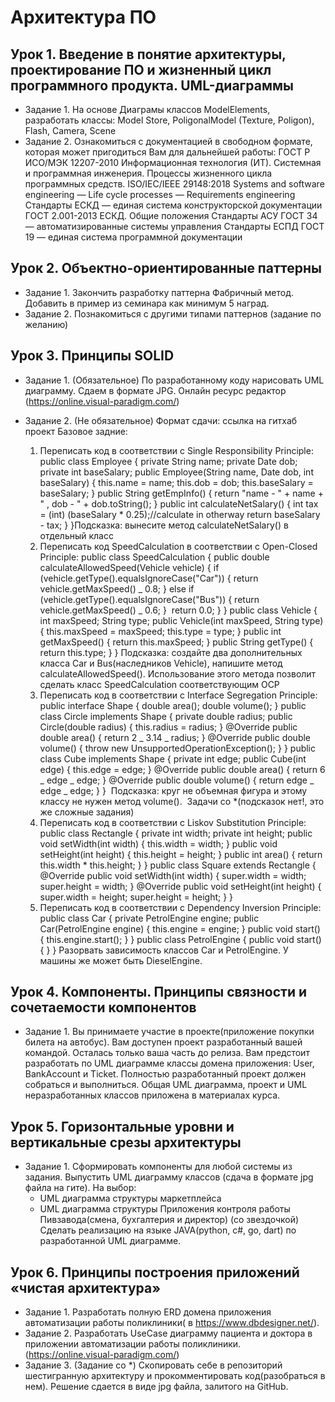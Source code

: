 # Архитектура ПО

## Урок 1. Введение в понятие архитектуры, проектирование ПО и жизненный цикл программного продукта. UML-диаграммы

- Задание 1. На основе Диаграмы классов ModelElements, разработать классы: Model Store, PoligonalModel (Texture, Poligon), Flash, Camera, Scene
- Задание 2. Ознакомиться с документацией в свободном формате, которая может пригодиться Вам для дальнейшей работы:
  ГОСТ Р ИСО/МЭК 12207-2010 Информационная технология (ИТ). Системная и программная инженерия. Процессы жизненного цикла программных средств.
  ISO/IEC/IEEE 29148:2018 Systems and software engineering — Life cycle processes — Requirements engineering
  Стандарты ЕСКД — единая система конструкторской документации
  ГОСТ 2.001-2013 ЕСКД. Общие положения
  Стандарты АСУ ГОСТ 34 — автоматизированные системы управления
  Стандарты ЕСПД ГОСТ 19 — единая система программной документации

## Урок 2. Объектно-ориентированные паттерны

- Задание 1. Закончить разработку паттерна Фабричный метод. Добавить в пример из семинара как минимум 5 наград.
- Задание 2. Познакомиться с другими типами паттернов (задание по желанию)

## Урок 3. Принципы SOLID

- Задание 1. (Обязательное) По разработанному коду нарисовать UML диаграмму. Сдаем в формате JPG. Онлайн ресурс редактор (https://online.visual-paradigm.com/)

- Задание 2. (Не обязательное) Формат сдачи: ссылка на гитхаб проект
  Базовое задние:
  1. Переписать код в соответствии с Single Responsibility Principle:
     public class Employee {
     private String name;
     private Date dob;
     private int baseSalary;
     public Employee(String name, Date dob, int baseSalary) {
     this.name = name;
     this.dob = dob;
     this.baseSalary = baseSalary;
     }
     public String getEmpInfo() {
     return "name - " + name + " , dob - " + dob.toString();
     }
     public int calculateNetSalary() {
     int tax = (int) (baseSalary \* 0.25);//calculate in otherway
     return baseSalary - tax;
     }
     }
     ​
     Подсказка: вынесите метод calculateNetSalary() в отдельный класс
     ​
  2. Переписать код SpeedCalculation в соответствии с Open-Closed Principle:
     public class SpeedCalculation {
     public double calculateAllowedSpeed(Vehicle vehicle) {
     if (vehicle.getType().equalsIgnoreCase("Car")) {
     return vehicle.getMaxSpeed() _ 0.8;
     } else if (vehicle.getType().equalsIgnoreCase("Bus")) {
     return vehicle.getMaxSpeed() _ 0.6;
     }
     ​
     return 0.0;
     }
     }
     public class Vehicle {
     int maxSpeed;
     String type;
     public Vehicle(int maxSpeed, String type) {
     this.maxSpeed = maxSpeed;
     this.type = type;
     }
     public int getMaxSpeed() {
     return this.maxSpeed;
     }
     public String getType() {
     return this.type;
     }
     }
     ​
     Подсказка: создайте два дополнительных класса Car и Bus(наследников Vehicle), напишите метод calculateAllowedSpeed(). Использование этого метода позволит сделать класс SpeedCalculation соответствующим OCP
     ​
  3. Переписать код в соответствии с Interface Segregation Principle:
     public interface Shape {
     double area();
     double volume();
     }
     public class Circle implements Shape {
     private double radius;
     public Circle(double radius) {
     this.radius = radius;
     }
     @Override
     public double area() {
     return 2 _ 3.14 _ radius;
     }
     @Override
     public double volume() {
     throw new UnsupportedOperationException();
     }
     }
     public class Cube implements Shape {
     private int edge;
     public Cube(int edge) {
     this.edge = edge;
     }
     @Override
     public double area() {
     return 6 _ edge _ edge;
     }
     @Override
     public double volume() {
     return edge _ edge _ edge;
     }
     }
     ​
     Подсказка: круг не объемная фигура и этому классу не нужен метод volume().
     ​
     Задачи со \*(подсказок нет!, это же сложные задания)
  4. Переписать код в соответствии с Liskov Substitution Principle:
     public class Rectangle {
     private int width;
     private int height;
     public void setWidth(int width) {
     this.width = width;
     }
     public void setHeight(int height) {
     this.height = height;
     }
     public int area() {
     return this.width \* this.height;
     }
     }
     public class Square extends Rectangle {
     @Override
     public void setWidth(int width) {
     super.width = width;
     super.height = width;
     }
     @Override
     public void setHeight(int height) {
     super.width = height;
     super.height = height;
     }
     }
     ​
  5. Переписать код в соответствии с Dependency Inversion Principle:
     public class Car {
     private PetrolEngine engine;
     public Car(PetrolEngine engine) {
     this.engine = engine;
     }
     public void start() {
     this.engine.start();
     }
     }
     public class PetrolEngine {
     public void start() {
     }
     }
     Разорвать зависимость классов Car и PetrolEngine. У машины же может быть DieselEngine.

## Урок 4. Компоненты. Принципы связности и сочетаемости компонентов

- Задание 1. Вы принимаете участие в проекте(приложение покупки билета на автобус). Вам доступен проект разработанный вашей командой. Осталась только ваша часть до релиза. Вам предстоит разработать по UML диаграмме классы домена приложения: User, BankAccount и Ticket.
  Полностью разработанный проект должен собраться и выполниться. Общая UML диаграмма, проект и UML неразработанных классов приложена в материалах курса.

## Урок 5. Горизонтальные уровни и вертикальные срезы архитектуры

- Задание 1. Сформировать компоненты для любой системы из задания. Выпустить UML диаграмму классов (сдача в формате jpg файла на гите).
  На выбор:
  - UML диаграмма структуры маркетплейса
  - UML диаграмма структуры Приложения контроля работы Пивзавода(смена, бухгалтерия и директор)
    (со звездочкой) Сделать реализацию на языке JAVA(python, c#, go, dart) по разработанной UML диаграмме.

## Урок 6. Принципы построения приложений «чистая архитектура»

- Задание 1. Разработать полную ERD домена приложения автоматизации работы поликлиники( в https://www.dbdesigner.net/).
- Задание 2. Разработать UseCase диаграмму пациента и доктора в приложении автоматизации работы поликлиники.(https://online.visual-paradigm.com/)
- Задание 3. (Задание со \*) Скопировать себе в репозиторий шестигранную архитектуру и прокомментировать код(разобраться в нем).
  Решение сдается в виде jpg файла, залитого на GitHub.
